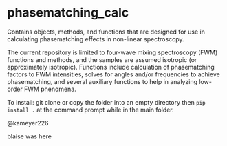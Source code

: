 # phasematching_calc

Contains objects, methods, and functions that are designed for use in calculating phasematching effects in non-linear spectroscopy.

The current repository is limited to four-wave mixing spectroscopy (FWM) functions and methods, and the samples are assumed isotropic (or approximately isotropic).   Functions include calculation of phasematching factors to FWM intensities, solves for angles and/or frequencies to achieve phasematching, and several auxiliary functions to help in analyzing low-order FWM phenomena.  

To install:   git clone or copy the folder into an empty directory then ``pip install .`` at the command prompt while in the main folder.

@kameyer226



blaise was here
